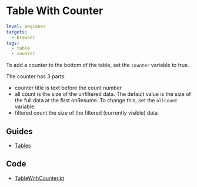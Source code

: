 # Table With Counter

```yaml
level: Beginner
targets:
  - browser
tags:
  - table
  - counter
```

To add a counter to the bottom of the table, set the `counter` variable to true. 

The counter has 3 parts:
 - counter title is text before the count number
 - all count is the size of the unfiltered data. The default value is the size of the full data at the first onResume. To change this, set the `allCount` variable.
 - filtered count the size of the filtered (currently visible) data
 
<div data-zk-enrich="TableWithCounter"></div>

## Guides

- [Tables](/doc/guides/browser/builtin/Tables.md)

## Code

- [TableWithCounter.kt](/cookbook/src/jsMain/kotlin/zakadabar/cookbook/browser/table/counter/TableWithCounter.kt)
